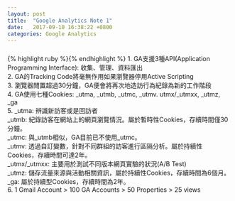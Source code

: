 ```yaml
---
layout: post
title:  "Google Analytics Note 1"
date:   2017-09-10 16:38:22 +0800
categories: Google Analytics
---
```

<h3></h3>
{% highlight ruby %}{% endhighlight %}
1. GA支援3種API(Application Programming Interface): 收集、管理、資料匯出<br>
2. GA的Tracking Code將毫無作用如果瀏覽器停用Active Scripting<br>
3. 瀏覽器閒置超過30分鐘，GA便會將再次地造訪行為紀錄為新的工作階段<br>
4. GA使用七種Cookies: _utma, _utmb, _utmc, _utmv. utmx/_utmxx, _utmz, _ga<br>
5. _utma: 辨識新訪客或是回訪者<br>
   _utmb: 紀錄訪客在網站上的網頁瀏覽情況。屬於暫時性Cookies，存續時間僅30分鐘。<br>
   _utmc: 與_utmb相似，GA目前已不使用_utmc。<br>
   _utmv: 透過自訂變數，針對不同群組的訪客進行區隔分析。屬於持續性Cookies，存續時間可達2年。<br>
   _utmx/_utmxx: 主要用於測試不同版本網頁實驗的狀況(A/B Test)<br>
   _utmz: 儲存流量來源與活動相關資訊，屬於持續性Cookies，存續時間為6個月。<br>
   _ga: 屬於持續型Cookies，存續時間為2年。<br>
6. 1 Gmail Account > 100 GA Accounts > 50 Properties > 25 views

